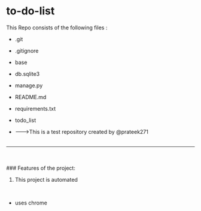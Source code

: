 # to-do-list
This Repo consists of the following files :
- .git
- .gitignore
- base
- db.sqlite3
- manage.py
- README.md
- requirements.txt
- todo_list




- --->This is a test repository created by @prateek271
<br><br>
---
<br><br>###	Features of the project:
<br>
1. This project is automated
<br>


- uses chrome